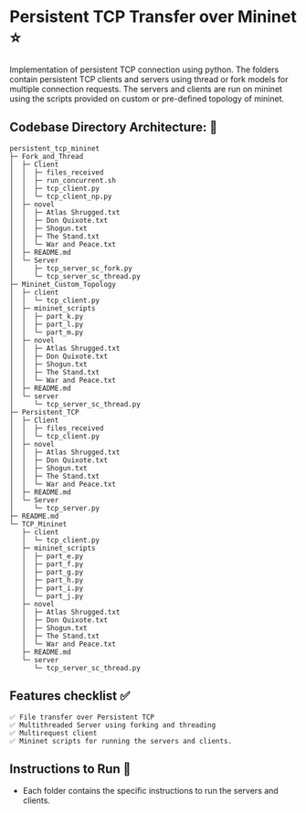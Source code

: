 # Persistent TCP Transfer over Mininet ⭐

Implementation of persistent TCP connection using python. The folders contain persistent TCP clients and servers using thread or fork models for multiple connection requests. The servers and clients are run on mininet using the scripts provided on custom or pre-defined topology of mininet.

## Codebase Directory Architecture: 📁

```
persistent_tcp_mininet
├─ Fork_and_Thread
│  ├─ Client
│  │  ├─ files_received
│  │  ├─ run_concurrent.sh
│  │  ├─ tcp_client.py
│  │  └─ tcp_client_np.py
│  ├─ novel
│  │  ├─ Atlas Shrugged.txt
│  │  ├─ Don Quixote.txt
│  │  ├─ Shogun.txt
│  │  ├─ The Stand.txt
│  │  └─ War and Peace.txt
│  ├─ README.md
│  └─ Server
│     ├─ tcp_server_sc_fork.py
│     └─ tcp_server_sc_thread.py
├─ Mininet_Custom_Topology
│  ├─ client
│  │  └─ tcp_client.py
│  ├─ mininet_scripts
│  │  ├─ part_k.py
│  │  ├─ part_l.py
│  │  └─ part_m.py
│  ├─ novel
│  │  ├─ Atlas Shrugged.txt
│  │  ├─ Don Quixote.txt
│  │  ├─ Shogun.txt
│  │  ├─ The Stand.txt
│  │  └─ War and Peace.txt
│  ├─ README.md
│  └─ server
│     └─ tcp_server_sc_thread.py
├─ Persistent_TCP
│  ├─ Client
│  │  ├─ files_received
│  │  └─ tcp_client.py
│  ├─ novel
│  │  ├─ Atlas Shrugged.txt
│  │  ├─ Don Quixote.txt
│  │  ├─ Shogun.txt
│  │  ├─ The Stand.txt
│  │  └─ War and Peace.txt
│  ├─ README.md
│  └─ Server
│     └─ tcp_server.py
├─ README.md
└─ TCP_Mininet
   ├─ client
   │  └─ tcp_client.py
   ├─ mininet_scripts
   │  ├─ part_e.py
   │  ├─ part_f.py
   │  ├─ part_g.py
   │  ├─ part_h.py
   │  ├─ part_i.py
   │  └─ part_j.py
   ├─ novel
   │  ├─ Atlas Shrugged.txt
   │  ├─ Don Quixote.txt
   │  ├─ Shogun.txt
   │  ├─ The Stand.txt
   │  └─ War and Peace.txt
   ├─ README.md
   └─ server
      └─ tcp_server_sc_thread.py

```

## Features checklist ✅

```
✅ File transfer over Persistent TCP
✅ Multithreaded Server using forking and threading 
✅ Multirequest client 
✅ Mininet scripts for running the servers and clients. 

```

## Instructions to Run :runner:

- Each folder contains the specific instructions to run the servers and clients.
